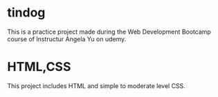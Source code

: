 # tindog
This is a practice project made during the Web Development Bootcamp course of Instructur Angela Yu on udemy.

# HTML,CSS
This project includes HTML and simple to moderate level CSS.

